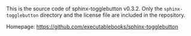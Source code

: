 This is the source code of sphinx-togglebutton v0.3.2.
Only the `sphinx-togglebutton` directory and the license file are included in the repository.

Homepage: https://github.com/executablebooks/sphinx-togglebutton
